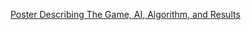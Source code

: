 [Poster Describing The Game, AI, Algorithm, and Results](https://github.com/JeremyHub/Captain-Sonar/files/10188045/484.Capstone.Poster.pptx.1.pdf)
